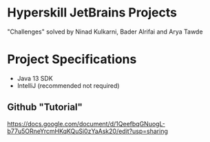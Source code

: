 # Hyperskill JetBrains Projects
"Challenges" solved by Ninad Kulkarni, Bader Alrifai and Arya Tawde

# Project Specifications
- Java 13 SDK
- IntelliJ (recommended not required)

## Github "Tutorial"
https://docs.google.com/document/d/1QeefbqGNuogL-b77u5ORneYrcmHKqKQuSi0zYaAsk20/edit?usp=sharing